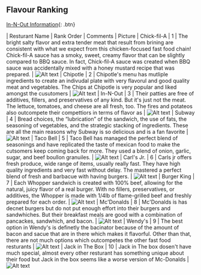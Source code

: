 ## Flavour Ranking
[In-N-Out Information](https://www.in-n-out.com){: .btn}


| Resturant Name | Rank Order | Comments | Picture 
| Chick-fil-A  | 1 | The bright salty flavor and extra tender meat that result from brining are consistent with what we expect from this chicken-focused fast food chain! Chick-fil-A sauce has a smoky, sweet, creamy flavor that can be slightly compared to BBQ sauce. In fact, Chick-fil-A sauce was created when BBQ sauce was accidentally mixed with a honey mustard recipe that was prepared. | <img title="a title" alt="Alt text" src="/images/chickfila.PNG">
| Chipotle | 2 | Chipotle's menu has mutliple ingredients to create an indivudal plate with very flavorul and good quality meat and vegetables. The Chips at Chipotle is very popular and liked amongst the cusutomers | <img title="a title" alt="Alt text" src="/images/chipotle.PNG">
| In-N-Out | 3 | Their patties are free of additives, fillers, and preservatives of any kind. But it's just not the meat. The lettuce, tomatoes, and cheese are all fresh, too. The fires and potateos also outcompete their compettiors in terms of flavor as | <img title="a title" alt="Alt text" src="/images/In-N-out.PNG">
| Subway  |  4  |   Bread choices, the “lubrication” of the sandwich, the use of fats, the seasoning of vegetables, and the strategic stacking of ingredients. These are all the main reasons why Subway is so delicious and is a fan favorite |  <img title="a title" alt="Alt text" src="/images/ssubway.PNG">
| Taco Bell | 5  | Taco Bell has managed the perfect blend of seasonings and have replicated the taste of mexican food to make the cutsomers keep coming back for more. They used a blend of onion, garlic, sugar, and beef boullon granuiles. | <img title="a title" alt="Alt text" src="/images/tacobell.PNG">
| Carl's Jr. | 6 | Carls jr offers fresh produce, wide range of items, usually really fast. They have high quality ingredients and very fast without delay. The mastered a perfect blend of fresh and barbacue with having burgers. | <img title="a title" alt="Alt text" src="/images/carls.PNG">
| Burger King | 7 | Each Whopper sandwich is created with 100% beef, allowing for the natural, juicy flavor of a real burger. With no fillers, preservatives, or additives, the Whopper is made with 1/4lb of flame-grilled beef and freshly prepared for each order. | <img title="a title" alt="Alt text" src="/images/burgerking.PNG">
| Mc'Donalds | 8 | Mc'Donalds is has decnet burgers but do not put enough effort into their burgers and sandwhiches. But their breakfast meals are good with a combination of pancackes, sandwhich, and bacon. | <img title="a title" alt="Alt text" src="/images/mcodnals.PNG">
| Wendy's | 9 | The best option in Wendy's is definetly the bacinator because of the amount of bacon and sacue that are in there which makes it flavorful. Other than that, there are not much options which outcompetes the other fast food resturants |  <img title="a title" alt="Alt text" src="/images/wendyhs.PNG">
| Jack in The Box | 10 | Jack in The box dosen't have much special, almost every other resturant has something unique about their food but Jack in the box seems like a worse version of Mc-Donalds | <img title="a title" alt="Alt text" src="/images/jack.PNG">
